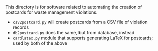 This directory is for software related to automating the creation of postcards for waste management violations.

* `csv2postcard.py` will create postcards from a CSV file of violation records
* `db2postcard.py` does the same, but from database, instead
* `cardlatex.py` module that supports generating LaTeX for postcards; used by both of the above
